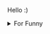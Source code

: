 

Hello :)  <details>

<summary>For Funny</summary>




<!--START_SECTION:waka-->
![Code Time](http://img.shields.io/badge/Code%20Time-155%20hrs%204%20mins-blue)

![Profile Views](http://img.shields.io/badge/Profile%20Views-13-blue)

**🐱 My GitHub Data** 

> 🏆 513 Contributions in the Year 2022
 > 
> 📦 74.9 kB Used in GitHub's Storage 
 > 
> 💼 Opted to Hire
 > 
> 📜 46 Public Repositories 
 > 
> 🔑 2 Private Repositories  
 > 
**I'm a Night 🦉** 

```text
🌞 Morning    76 commits     ████░░░░░░░░░░░░░░░░░░░░░   15.9% 
🌆 Daytime    151 commits    ████████░░░░░░░░░░░░░░░░░   31.59% 
🌃 Evening    123 commits    ██████░░░░░░░░░░░░░░░░░░░   25.73% 
🌙 Night      128 commits    ██████░░░░░░░░░░░░░░░░░░░   26.78%

```
📅 **I'm Most Productive on Monday** 

```text
Monday       97 commits     █████░░░░░░░░░░░░░░░░░░░░   20.29% 
Tuesday      46 commits     ██░░░░░░░░░░░░░░░░░░░░░░░   9.62% 
Wednesday    67 commits     ███░░░░░░░░░░░░░░░░░░░░░░   14.02% 
Thursday     65 commits     ███░░░░░░░░░░░░░░░░░░░░░░   13.6% 
Friday       90 commits     ████░░░░░░░░░░░░░░░░░░░░░   18.83% 
Saturday     50 commits     ██░░░░░░░░░░░░░░░░░░░░░░░   10.46% 
Sunday       63 commits     ███░░░░░░░░░░░░░░░░░░░░░░   13.18%

```


📊 **This Week I Spent My Time On** 

```text
⌚︎ Time Zone: Europe/Istanbul

💬 Programming Languages: 
JavaScript               7 hrs 12 mins       ████████████████████████░   98.05% 
CSS                      2 mins              ░░░░░░░░░░░░░░░░░░░░░░░░░   0.55% 
TypeScript               2 mins              ░░░░░░░░░░░░░░░░░░░░░░░░░   0.54% 
Other                    2 mins              ░░░░░░░░░░░░░░░░░░░░░░░░░   0.48% 
XML                      1 min               ░░░░░░░░░░░░░░░░░░░░░░░░░   0.33%

🐱‍💻 Projects: 
cv-builder               6 hrs 12 mins       █████████████████████░░░░   84.32% 
halid.dev                37 mins             ██░░░░░░░░░░░░░░░░░░░░░░░   8.56% 
mock-api-todo            31 mins             █░░░░░░░░░░░░░░░░░░░░░░░░   7.12%

```

**I Mostly Code in JavaScript** 

```text
JavaScript               17 repos            ███████████░░░░░░░░░░░░░░   43.59% 
HTML                     7 repos             ████░░░░░░░░░░░░░░░░░░░░░   17.95% 
CSS                      6 repos             ███░░░░░░░░░░░░░░░░░░░░░░   15.38% 
Swift                    5 repos             ███░░░░░░░░░░░░░░░░░░░░░░   12.82% 
TypeScript               3 repos             ██░░░░░░░░░░░░░░░░░░░░░░░   7.69%

```



 Last Updated on 31/08/2022 18:53:55 UTC
<!--END_SECTION:waka-->

</details>
